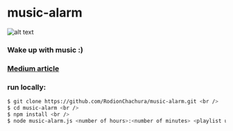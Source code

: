# music-alarm
![alt text](https://cdn-images-1.medium.com/max/1100/1*rUm_uc6-7mPAO9YCqbZKUg.jpeg)

### Wake up with music :)
### [Medium article](https://medium.com/@geekrodion/making-music-alarm-with-linux-nodejs-yandex-music-db8ea6dc552c) <br />

### run locally:
```bash
$ git clone https://github.com/RodionChachura/music-alarm.git <br />
$ cd music-alarm <br />
$ npm install <br />
$ node music-alarm.js <number of hours>:<number of minutes> <playlist url(optional)>
```
